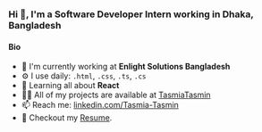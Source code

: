 ### Hi 👋, I'm a Software Developer Intern working in Dhaka, Bangladesh

#### Bio

- 🔭 I'm currently working at **Enlight Solutions Bangladesh**
- ⚙️ I use daily: `.html`, `.css`, `.ts`, `.cs`
- 🌱 Learning all about **React**
- 👨‍💻 All of my projects are available at [TasmiaTasmin](https://github.com/TasmiaTasmin?tab=repositories)
- 📫 Reach me: [linkedin.com/Tasmia-Tasmin](https://www.linkedin.com/in/tasmia-tasmin-043556107/)
- 📝 Checkout my [Resume](assets/TasmiaTasmin_Resume.pdf).
